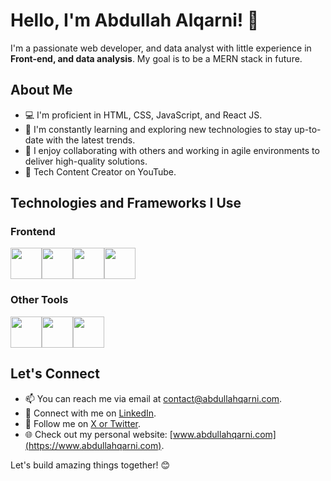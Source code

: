 # Hello, I'm <strong>Abdullah Alqarni!</strong> 👋

I'm a passionate web developer, and data analyst with little experience in <strong>Front-end, and data analysis</strong>. My goal is to be a MERN stack in future.

## About Me

- 💻 I'm proficient in HTML, CSS, JavaScript, and React JS.
- 🌱 I'm constantly learning and exploring new technologies to stay up-to-date with the latest trends.
- 🚀 I enjoy collaborating with others and working in agile environments to deliver high-quality solutions.
- 💬 Tech Content Creator on YouTube.

## Technologies and Frameworks I Use

### Frontend

<div style="display: flex; flex-direction: row;">
    <img src="https://upload.wikimedia.org/wikipedia/commons/3/38/HTML5_Badge.svg" height="50">
    <img src="https://upload.wikimedia.org/wikipedia/commons/d/d5/CSS3_logo_and_wordmark.svg" height="50">
    <img src="https://upload.wikimedia.org/wikipedia/commons/6/6a/JavaScript-logo.png" height="50">
    <img src="https://upload.wikimedia.org/wikipedia/commons/a/a7/React-icon.svg" height="50">
</div>

### Other Tools

<div style="display: flex; flex-direction: row;">
    <img src="https://upload.wikimedia.org/wikipedia/commons/e/e0/Git-logo.svg" height="50">
    <img src="https://upload.wikimedia.org/wikipedia/commons/9/91/Octicons-mark-github.svg" height="50">
    <img src="https://upload.wikimedia.org/wikipedia/commons/9/9a/Visual_Studio_Code_1.35_icon.svg" height="50">
</div>

## Let's Connect

- 📫 You can reach me via email at [contact@abdullahqarni.com](mailto:contact@abdullahqarni.com).
- 🔗 Connect with me on [LinkedIn](https://www.linkedin.com/in/abdullahmalqarni).
- 🔗 Follow me on [X or Twitter](https://twitter.com/AbdullahMQarni).
- 🌐 Check out my personal website: [www.abdullahqarni.com](https://www.abdullahqarni.com).

Let's build amazing things together! 😊
